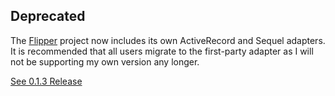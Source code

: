 ## Deprecated

The [Flipper](https://github.com/jnunemaker/flipper) project now includes its own ActiveRecord and Sequel adapters. It is recommended that all users migrate to the first-party adapter as I will not be supporting my own version any longer.

[See 0.1.3 Release](https://github.com/bgentry/flipper-activerecord/tree/v0.1.3)
